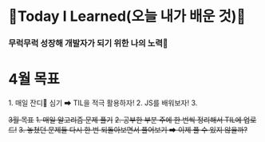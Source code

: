 
# 🌱Today I Learned(오늘 내가 배운 것)🌱

<h3> 무럭무럭 성장해 개발자가 되기 위한 나의 노력🤞</h3>

<h1> 4월 목표 </h1>
1. 매일 잔디💚 심기 ➡ TIL을 적극 활용하자!
2. JS를 배워보자!
3. 


~~3월 목표~~
~~1. 매일 알고리즘 문제 풀기~~
~~2. 공부한 부분 주에 한 번씩 정리해서 TIL에 업로드!~~
~~3. 놓쳤던 문제들 다시 한 번 되돌아보면서 풀어보기 ➡ 이제 풀 수 있지 않을까?~~